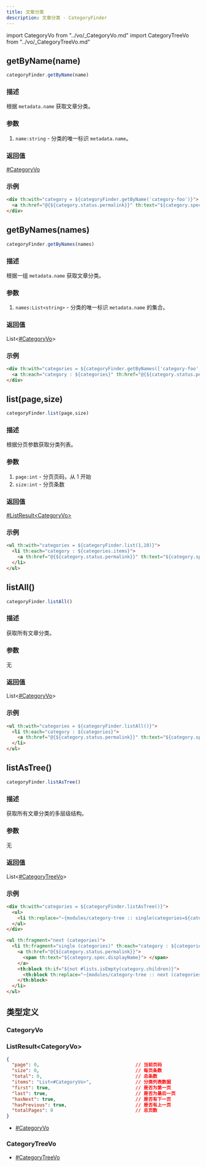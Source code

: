 ```yaml
---
title: 文章分类
description: 文章分类 - CategoryFinder
---
```


import CategoryVo from "../vo/_CategoryVo.md"
import CategoryTreeVo from "../vo/_CategoryTreeVo.md"

## getByName(name)

```js
categoryFinder.getByName(name)
```

### 描述

根据 `metadata.name` 获取文章分类。

### 参数

1. `name:string` - 分类的唯一标识 `metadata.name`。

### 返回值

[#CategoryVo](#categoryvo)

### 示例

```html
<div th:with="category = ${categoryFinder.getByName('category-foo')}">
  <a th:href="@{${category.status.permalink}}" th:text="${category.spec.displayName}"></a>
</div>
```

## getByNames(names)

```js
categoryFinder.getByNames(names)
```

### 描述

根据一组 `metadata.name` 获取文章分类。

### 参数

1. `names:List<string>` - 分类的唯一标识 `metadata.name` 的集合。

### 返回值

List\<[#CategoryVo](#categoryvo)\>

### 示例

```html
<div th:with="categories = ${categoryFinder.getByNames(['category-foo', 'category-bar'])}">
  <a th:each="category : ${categories}" th:href="@{${category.status.permalink}}" th:text="${category.spec.displayName}"></a>
</div>
```

## list(page,size)

```js
categoryFinder.list(page,size)
```

### 描述

根据分页参数获取分类列表。

### 参数

1. `page:int` - 分页页码，从 1 开始
2. `size:int` - 分页条数

### 返回值

[#ListResult\<CategoryVo\>](#listresultcategoryvo)

### 示例

```html
<ul th:with="categories = ${categoryFinder.list(1,10)}">
  <li th:each="category : ${categories.items}">
    <a th:href="@{${category.status.permalink}}" th:text="${category.spec.displayName}"></a>
  </li>
</ul>
```

## listAll()

```js
categoryFinder.listAll()
```

### 描述

获取所有文章分类。

### 参数

无

### 返回值

List\<[#CategoryVo](#categoryvo)\>

### 示例

```html
<ul th:with="categories = ${categoryFinder.listAll()}">
  <li th:each="category : ${categories}">
    <a th:href="@{${category.status.permalink}}" th:text="${category.spec.displayName}"></a>
  </li>
</ul>
```

## listAsTree()

```js
categoryFinder.listAsTree()
```

### 描述

获取所有文章分类的多层级结构。

### 参数

无

### 返回值

List\<[#CategoryTreeVo](#categorytreevo)\>

### 示例

```html
<div th:with="categories = ${categoryFinder.listAsTree()}">
  <ul>
    <li th:replace="~{modules/category-tree :: single(categories=${categories})}" />
  </ul>
</div>
```

```html title="/templates/category-tree.html"
<ul th:fragment="next (categories)">
  <li th:fragment="single (categories)" th:each="category : ${categories}">
    <a th:href="@{${category.status.permalink}}">
      <span th:text="${category.spec.displayName}"> </span>
    </a>
    <th:block th:if="${not #lists.isEmpty(category.children)}">
      <th:block th:replace="~{modules/category-tree :: next (categories=${category.children})}"></th:block>
    </th:block>
  </li>
</ul>
```

## 类型定义

### CategoryVo

<CategoryVo />

### ListResult\<CategoryVo\>

```json title="ListResult<CategoryVo>"
{
  "page": 0,                                   // 当前页码
  "size": 0,                                   // 每页条数
  "total": 0,                                  // 总条数
  "items": "List<#CategoryVo>",                // 分类列表数据
  "first": true,                               // 是否为第一页
  "last": true,                                // 是否为最后一页
  "hasNext": true,                             // 是否有下一页
  "hasPrevious": true,                         // 是否有上一页
  "totalPages": 0                              // 总页数
}
```

- [#CategoryVo](#categoryvo)

### CategoryTreeVo

<CategoryTreeVo />

- [#CategoryTreeVo](#categorytreevo)
